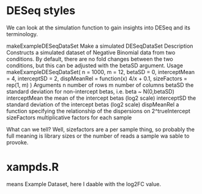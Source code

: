 
# DESeq styles

We can look at the simulation function to gain insights into DESeq and its terminology.

  makeExampleDESeqDataSet
                             Make a simulated DESeqDataSet
Description
    Constructs a simulated dataset of Negative Binomial data from two conditions. By default, there
    are no fold changes between the two conditions, but this can be adjusted with the betaSD argument.
Usage
    makeExampleDESeqDataSet(
       n = 1000,
       m = 12,
       betaSD = 0,
       interceptMean = 4,
     interceptSD = 2,
     dispMeanRel = function(x) 4/x + 0.1,
     sizeFactors = rep(1, m)
   )
Arguments
   n              number of rows
   m              number of columns
   betaSD         the standard deviation for non-intercept betas, i.e. beta ~ N(0,betaSD)
   interceptMean  the mean of the intercept betas (log2 scale)
   interceptSD    the standard deviation of the intercept betas (log2 scale)
   dispMeanRel    a function specifying the relationship of the dispersions on 2^trueIntercept
   sizeFactors    multiplicative factors for each sample

What can we tell? 
Well, sizefactors are a per sample thing, so probably the full meaning is library sizes or the number of reads a sample wa sable to provoke.

# xampds.R
means Example Dataset, here I daable with the log2FC value.
